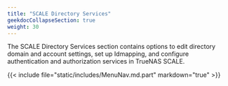 ```yaml
---
title: "SCALE Directory Services"
geekdocCollapseSection: true
weight: 30
---
```


The SCALE Directory Services section contains options to edit directory domain and account settings, set up Idmapping, and configure authentication and authorization services in TrueNAS SCALE. 

{{< include file="static/includes/MenuNav.md.part" markdown="true" >}}
